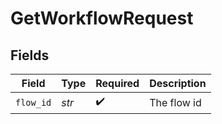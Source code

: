 # GetWorkflowRequest


## Fields

| Field              | Type               | Required           | Description        |
| ------------------ | ------------------ | ------------------ | ------------------ |
| `flow_id`          | *str*              | :heavy_check_mark: | The flow id        |
